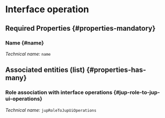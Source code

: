# Interface operation
<!--- THIS FILE IS GENERATED PLEASE DO NOT EDIT IT DIRECTLY --->



<OH code="jupUiOperation"/>




## Required Properties {#properties-mandatory}
    
### Name {#name}



*Technical name:* ```name```
<PH code="jupUiOperation:name"/>

    





## Associated entities (list) {#properties-has-many}

### Role association with interface operations {#jup-role-to-jup-ui-operations}



*Technical name:* ```jupRoleToJupUiOperations```
<PH code="jupUiOperation:jupRoleToJupUiOperations"/>




